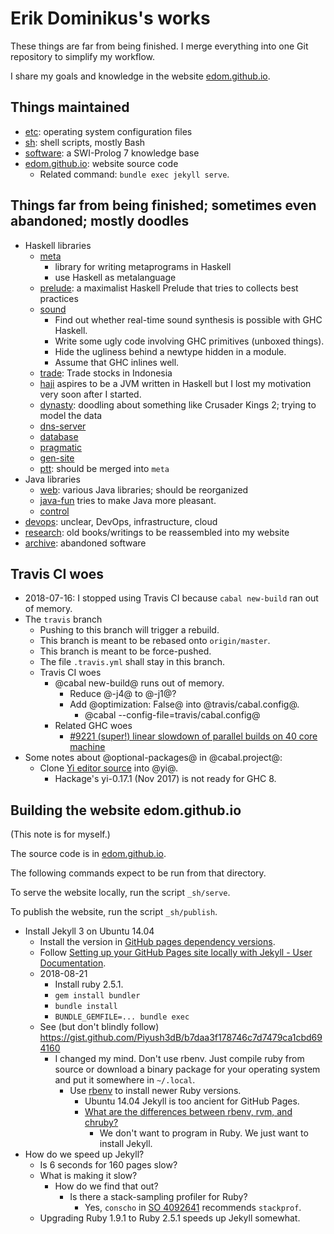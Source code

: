 # Erik Dominikus's works

These things are far from being finished.
I merge everything into one Git repository to simplify my workflow.

I share my goals and knowledge in the website [edom.github.io](https://edom.github.io/).

## Things maintained

- [etc](etc/): operating system configuration files
- [sh](sh/): shell scripts, mostly Bash
- [software](software/): a SWI-Prolog 7 knowledge base
- [edom.github.io](edom.github.io/): website source code
    - Related command: `bundle exec jekyll serve`.

## Things far from being finished; sometimes even abandoned; mostly doodles

- Haskell libraries
    - [meta](meta/)
        - library for writing metaprograms in Haskell
        - use Haskell as metalanguage
    - [prelude](prelude/): a maximalist Haskell Prelude that tries to collects best practices
    - [sound](sound/)
        - Find out whether real-time sound synthesis is possible with GHC Haskell.
        - Write some ugly code involving GHC primitives (unboxed things).
        - Hide the ugliness behind a newtype hidden in a module.
        - Assume that GHC inlines well.
    - [trade](trade/): Trade stocks in Indonesia
    - [haji](haji/) aspires to be a JVM written in Haskell but I lost my motivation very soon after I started.
    - [dynasty](dynasty/): doodling about something like Crusader Kings 2; trying to model the data
    - [dns-server](dns-server/)
    - [database](database/)
    - [pragmatic](pragmatic/)
    - [gen-site](gen-site/)
    - [ptt](ptt/): should be merged into `meta`
- Java libraries
    - [web](web/): various Java libraries; should be reorganized
    - [java-fun](java-fun/) tries to make Java more pleasant.
    - [control](control/)
- [devops](devops/): unclear, DevOps, infrastructure, cloud
- [research](research/): old books/writings to be reassembled into my website
- [archive](archive/): abandoned software

## Travis CI woes

- 2018-07-16: I stopped using Travis CI because `cabal new-build` ran out of memory.
- The `travis` branch
    - Pushing to this branch will trigger a rebuild.
    - This branch is meant to be rebased onto `origin/master`.
    - This branch is meant to be force-pushed.
    - The file `.travis.yml` shall stay in this branch.
    - Travis CI woes
        - @cabal new-build@ runs out of memory.
            - Reduce @-j4@ to @-j1@?
            - Add @optimization: False@ into @travis/cabal.config@.
                - @cabal --config-file=travis/cabal.config@
        - Related GHC woes
            - [#9221 (super!) linear slowdown of parallel builds on 40 core machine](https://ghc.haskell.org/trac/ghc/ticket/9221)
- Some notes about @optional-packages@ in @cabal.project@:
    - Clone [Yi editor source](https://github.com/yi-editor/yi) into @yi@.
        - Hackage's yi-0.17.1 (Nov 2017) is not ready for GHC 8.

## Building the website edom.github.io

(This note is for myself.)

The source code is in [edom.github.io](edom.github.io/).

The following commands expect to be run from that directory.

To serve the website locally, run the script `_sh/serve`.

To publish the website, run the script `_sh/publish`.

- Install Jekyll 3 on Ubuntu 14.04
    - Install the version in [GitHub pages dependency versions](https://pages.github.com/versions/).
    - Follow [Setting up your GitHub Pages site locally with Jekyll - User Documentation](https://help.github.com/articles/setting-up-your-github-pages-site-locally-with-jekyll/).
    - 2018-08-21
        - Install ruby 2.5.1.
        - `gem install bundler`
        - `bundle install`
        - `BUNDLE_GEMFILE=... bundle exec`
    - See (but don't blindly follow) https://gist.github.com/Piyush3dB/b7daa3f178746c7d7479ca1cbd694160
        - I changed my mind.
        Don't use rbenv.
        Just compile ruby from source or download a binary package for your operating system and put it somewhere in `~/.local`.
            - Use [rbenv](https://github.com/rbenv/rbenv) to install newer Ruby versions.
                - Ubuntu 14.04 Jekyll is too ancient for GitHub Pages.
                - [What are the differences between rbenv, rvm, and chruby?](https://stackoverflow.com/questions/22153521/what-are-the-differences-between-rbenv-rvm-and-chruby)
                    - We don't want to program in Ruby.
                    We just want to install Jekyll.
- How do we speed up Jekyll?
    - Is 6 seconds for 160 pages slow?
    - What is making it slow?
        - How do we find that out?
            - Is there a stack-sampling profiler for Ruby?
                - Yes, `conscho` in [SO 4092641](https://stackoverflow.com/questions/4092641/profiling-ruby-code) recommends `stackprof`.
    - Upgrading Ruby 1.9.1 to Ruby 2.5.1 speeds up Jekyll somewhat.
